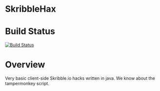 # SkribbleHax

# Build Status
[![Build Status](https://jenkins.cornywhale.com/buildStatus/icon?job=CodeClub%2FSkribbleHax%2Fmaster)](https://jenkins.cornywhale.com/job/CodeClub/job/SkribbleHax/job/master/)

# Overview
Very basic client-side Skribble.io hacks written in java. We know about the tampermonkey script.
